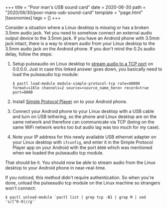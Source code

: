 +++
title = "Poor man's USB sound card"
date = 2020-06-30
path = "2020/06/30/poor-mans-usb-sound-card"
template = "page.html"
[taxonomies]
tags = []
+++

Consider a situation where a Linux desktop is missing or has a broken 3.5mm audio jack. Yet you need to somehow
connect an external audio output device to the 3.5mm jack. If you have an Android phone with 3.5mm jack intact,
there is a way to stream audio from your Linux desktop to the 3.5mm audio jack on the Android phone. If you don't
mind the 0.2s audio delay, follow the steps:

1. Setup pulseaudio on Linux desktop to [stream audio to a TCP port](https://superuser.com/a/750324/693992) on
   0.0.0.0. Just in case this linked answer goes down, you basically need to load the pulseaudio tcp module:
   ```
   $ pactl load-module module-simple-protocol-tcp rate=48000 format=s16le channels=2 source=<source_name_here> record=true port=8000
   ```

2. Install [Simple Protocol Player](https://play.google.com/store/apps/details?id=com.kaytat.simpleprotocolplayer)
   on to your Android phone.

3. Connect your Android phone to your Linux desktop with a USB cable and turn on USB tethering, so the phone
   and Linux desktop are on the same network and therefore can communicate via TCP (being on the same WiFi network
   works too but audio lag was too much for my case).

4. Note your IP address for this newly available USB ethernet adapter on your Linux desktop with `ifconfig`, and
   enter it in the Simple Protocol Player app on your Android with the port `8000` which was mentioned
   when we loaded the pulseaudio tcp module.

That should be it. You should now be able to stream audio from the Linux desktop to your Android phone in
near-real-time.

If you noticed, this method didn't require authentication. So when you're done, unload the pulseaudio tcp module
on the Linux machine so strangers won't connect:
```
$ pactl unload-module `pactl list | grep tcp -B1 | grep M | sed 's/[^0-9]//g'`
```
